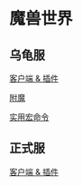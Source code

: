 # 魔兽世界

## 乌龟服

[客户端 & 插件](/Turtle/Setup.md)

[附魔](/Turtle/Enchant.md)

[实用宏命令](/Turtle/Macros.md)

## 正式服

[客户端 & 插件](/Retail/Setup.md)
